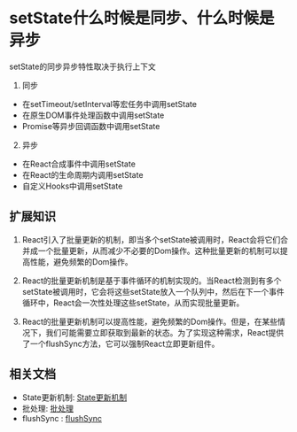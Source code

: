 # setState什么时候是同步、什么时候是异步

setState的同步异步特性取决于执行上下文

1. 同步

- 在setTimeout/setInterval等宏任务中调用setState
- 在原生DOM事件处理函数中调用setState
- Promise等异步回调函数中调用setState

2. 异步

- 在React合成事件中调用setState
- 在React的生命周期内调用setState
- 自定义Hooks中调用setState

## 扩展知识

1. React引入了批量更新的机制，即当多个setState被调用时，React会将它们合并成一个批量更新，从而减少不必要的Dom操作。这种批量更新的机制可以提高性能，避免频繁的Dom操作。

2. React的批量更新机制是基于事件循环的机制实现的。当React检测到有多个setState被调用时，它会将这些setState放入一个队列中，然后在下一个事件循环中，React会一次性处理这些setState，从而实现批量更新。

3. React的批量更新机制可以提高性能，避免频繁的Dom操作。但是，在某些情况下，我们可能需要立即获取到最新的状态。为了实现这种需求，React提供了一个flushSync方法，它可以强制React立即更新组件。

## 相关文档

- State更新机制: [State更新机制](https://zh-hans.react.dev/learn/state-as-a-snapshot)
- 批处理: [批处理](https://zh-hans.react.dev/learn/queueing-a-series-of-state-updates)
- flushSync : [flushSync](https://zh-hans.react.dev/reference/react-dom/flushSync)
